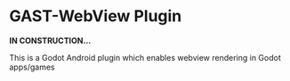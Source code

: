 # GAST-WebView Plugin

**IN CONSTRUCTION...**

This is a Godot Android plugin which enables webview rendering in Godot apps/games
